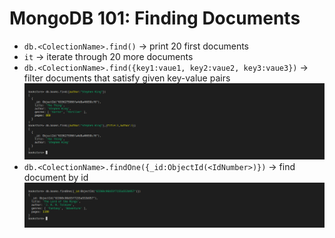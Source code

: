 # MongoDB 101: Finding Documents

- `db.<ColectionName>.find()` -> print 20 first documents
- `it` -> iterate through 20 more documents
- `db.<ColectionName>.find({key1:vaue1, key2:vaue2, key3:vaue3})` -> filter documents that satisfy given key-value pairs 
![](find_method.png)
- `db.<ColectionName>.findOne({_id:ObjectId(<IdNumber>)})` -> find document by id
![](findOne.png)
